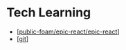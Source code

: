 # Tech Learning

- [[public-foam/epic-react/epic-react]]
- [[git]]

[//begin]: # "Autogenerated link references for markdown compatibility"
[public-foam/epic-react/epic-react]: ../epic-react/epic-react "epic-react"
[git]: git "Git Notes"
[//end]: # "Autogenerated link references"
